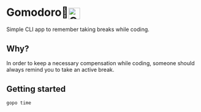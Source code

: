 
# Gomodoro🍅<img src="https://www.pngitem.com/pimgs/m/424-4242818_golang-logo-golang-gopher-hd-png-download.png" title="Golang Logo - Golang Gopher, HD Png Download" alt="Golang Logo - Golang Gopher, HD Png Download" id="compImg" style="vertical-align: middle; height: 30px;">
Simple CLI app to remember taking breaks while coding. 
## Why?
In order to keep a necessary compensation while coding, someone should always remind you to take an active break. 

## Getting started
```
gopo time
```